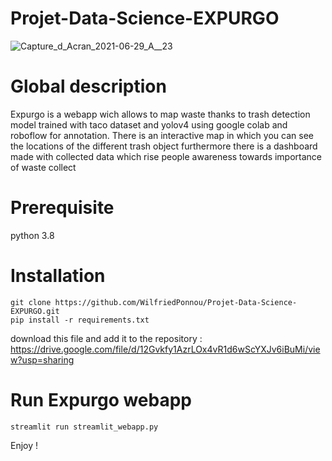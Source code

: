 # Projet-Data-Science-EXPURGO
![Capture_d_Acran_2021-06-29_A__23](https://user-images.githubusercontent.com/69146981/124489818-b1fc8b80-ddb1-11eb-8cc6-9d2809a19940.png)
# Global description
Expurgo is a webapp wich allows to map waste thanks to trash detection model trained with taco dataset and yolov4 using google colab and roboflow for annotation.
There is an interactive map in which you can see the locations of the different trash object furthermore there is a dashboard made with collected data which rise people awareness towards importance of waste collect

# Prerequisite
python 3.8

# Installation
	git clone https://github.com/WilfriedPonnou/Projet-Data-Science-EXPURGO.git
	pip install -r requirements.txt
download this file and add it to the repository : https://drive.google.com/file/d/12Gvkfy1AzrLOx4vR1d6wScYXJv6iBuMi/view?usp=sharing

# Run Expurgo webapp
	streamlit run streamlit_webapp.py
Enjoy !
